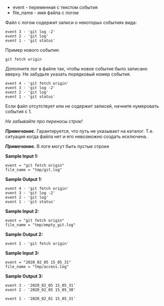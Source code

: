 -   event - переменная с текстом события
-   file_name - имя файла с логом

Файл с логом содержит записи о некоторых событиях вида:

```commandline
event 3 - 'git log -2'
event 2 - 'git log'
event 1 - 'git status'
```

Пример нового события:

```commandline
git fetch origin
```

Дополните лог в файле так, чтобы новое событие было записано вверху. Не забудьте указать порядковый номер события.

```commandline
event 4 - 'git fetch origin'
event 3 - 'git log -2'
event 2 - 'git log'
event 1 - 'git status'
```

Если файл отсутствует или не содержит записей, начните нумеровать события с 1.

_Не забывайте про переносы строк!_

***Примечание.*** Гарантируется, что путь не указывает на каталог. Т.е. ситуация когда файла нет и его невозможно создать исключена.

***Примечание.*** В логе могут быть пустые строки

**Sample Input 1:**

```commandline
event = "git fetch origin"
file_name = "tmp/git.log"
```


**Sample Output 1:**

```commandline
event 4 - 'git fetch origin'
event 3 - 'git log -2'
event 2 - 'git log'
event 1 - 'git status'
```


**Sample Input 2:**

```commandline
event = "git fetch origin"
file_name = "tmp/empty_git.log"
```


**Sample Output 2:**

```commandline
event 1 - 'git fetch origin'
```


**Sample Input 3:**

```commandline
event = "2020_02_05 15_05_31"
file_name = "tmp/access.log"
```


**Sample Output 3:**

```commandline
event 3 - '2020_02_05 15_05_31'
event 2 - '2020_02_05 15_05_30'

event 1 - '2020_02_01 15_05_31'
```


